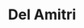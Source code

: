 ---
title: "Del Amitri"
summary: "Del Amitri are a Scottish alternative rock band formed in Glasgow in 1980. Best known for their single \"Nothing Ever Happens\" which reached No. 11. in the UK and their 1995 single \"Roll to Me\", which was a top 10 hit in Canada and the United States, they have released seven studio albums, five of which have reached the UK Top 10. They have sold over six million albums worldwide."
image: "del-amitri.jpg"
apple_music_artist_url: "https://music.apple.com/gb/artist/del-amitri/42508"
wikipedia_url: "https://en.wikipedia.org/wiki/Del_Amitri"
---